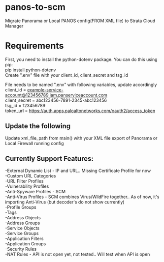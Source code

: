 # panos-to-scm
Migrate Panorama or Local PANOS config(FROM XML file) to Strata Cloud Manager

# Requirements
First, you need to install the python-dotenv package. You can do this using pip:<br />
pip install python-dotenv<br />
Create ".env" file with your client_id, client_secret and tsg_id<br />

File needs to be named ".env" with following variables, update accordingly<br />
client_id = example-service-account@123456789.iam.panserviceaccount.com<br />
client_secret = abc123456-7891-2345-abc123456<br />
tsg_id = 123456789<br />
token_url = https://auth.apps.paloaltonetworks.com/oauth2/access_token<br />

## Update the following
Update xml_file_path from main() with your XML file export of Panorama or Local Firewall running config

## Currently Support Features:

-External Dynamic List - IP and URL.. Missing Certificate Profile for now<br />
-Custom URL Categories<br />
-URL Filter Profiles<br />
-Vulnerability Profiles<br />
-Anti-Spyware Profiles - SCM<br />
-Anti-Virus Profiles - SCM combines Virus/WildFire together.. As of now, it's importing Anti-Virus (but decoder's do not show currently)<br />
-Profile Groups<br />
-Tags<br />
-Address Objects<br />
-Address Groups<br />
-Service Objects<br />
-Service Groups<br />
-Application Filters<br />
-Application Groups<br />
-Security Rules<br />
-NAT Rules - API is not open yet, not tested.. Will test when API is open<br />
